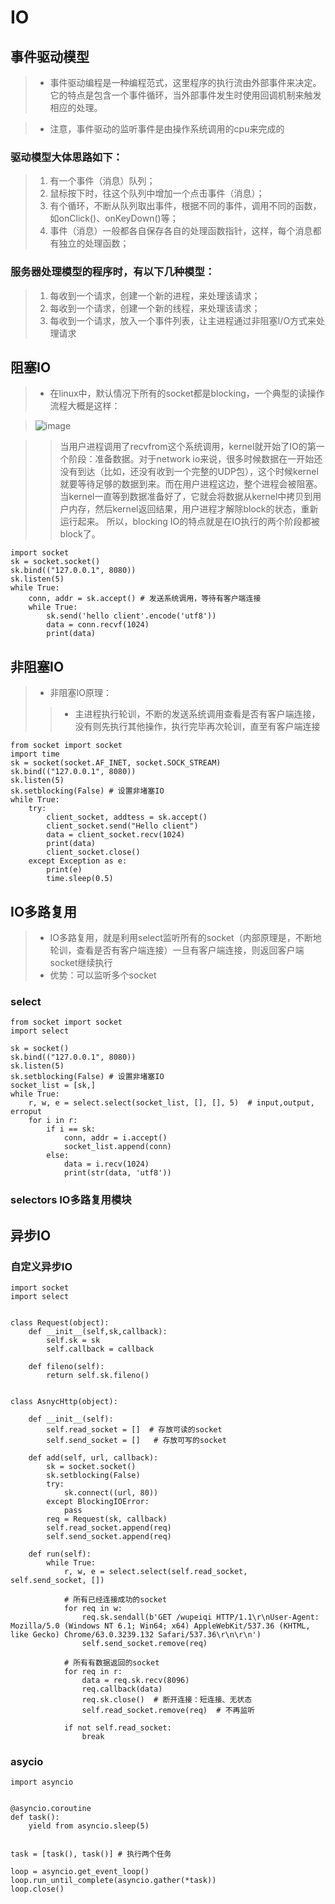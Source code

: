 # IO

## 事件驱动模型
>- 事件驱动编程是一种编程范式，这里程序的执行流由外部事件来决定。它的特点是包含一个事件循环，当外部事件发生时使用回调机制来触发相应的处理。

>- 注意，事件驱动的监听事件是由操作系统调用的cpu来完成的
### 驱动模型大体思路如下：

>1. 有一个事件（消息）队列；
>2. 鼠标按下时，往这个队列中增加一个点击事件（消息）；
>3. 有个循环，不断从队列取出事件，根据不同的事件，调用不同的函数，如onClick()、onKeyDown()等；
>4. 事件（消息）一般都各自保存各自的处理函数指针，这样，每个消息都有独立的处理函数；
### 服务器处理模型的程序时，有以下几种模型：
>1. 每收到一个请求，创建一个新的进程，来处理该请求；
>2. 每收到一个请求，创建一个新的线程，来处理该请求；
>3. 每收到一个请求，放入一个事件列表，让主进程通过非阻塞I/O方式来处理请求
## 阻塞IO
>- 在linux中，默认情况下所有的socket都是blocking，一个典型的读操作流程大概是这样：

> ![image](http://img.my.csdn.net/uploads/201007/31/0_1280550787I2K8.gif)

>> 当用户进程调用了recvfrom这个系统调用，kernel就开始了IO的第一个阶段：准备数据。对于network io来说，很多时候数据在一开始还没有到达（比如，还没有收到一个完整的UDP包），这个时候kernel就要等待足够的数据到来。而在用户进程这边，整个进程会被阻塞。当kernel一直等到数据准备好了，它就会将数据从kernel中拷贝到用户内存，然后kernel返回结果，用户进程才解除block的状态，重新运行起来。
所以，blocking IO的特点就是在IO执行的两个阶段都被block了。
```
import socket
sk = socket.socket()
sk.bind(("127.0.0.1", 8080))
sk.listen(5)
while True:
    conn, addr = sk.accept() # 发送系统调用，等待有客户端连接
    while True:
        sk.send('hello client'.encode('utf8'))
        data = conn.recvf(1024)
        print(data)
```

## 非阻塞IO
>- 非阻塞IO原理：
>>- 主进程执行轮训，不断的发送系统调用查看是否有客户端连接，没有则先执行其他操作，执行完毕再次轮训，直至有客户端连接
```
from socket import socket
import time
sk = socket(socket.AF_INET, socket.SOCK_STREAM)
sk.bind(("127.0.0.1", 8080))
sk.listen(5)
sk.setblocking(False) # 设置非堵塞IO
while True:
    try:
        client_socket, addtess = sk.accept()
        client_socket.send("Hello client")
        data = client_socket.recv(1024)
        print(data)
        client_socket.close()
    except Exception as e:
        print(e)
        time.sleep(0.5)
```
## IO多路复用
>- IO多路复用，就是利用select监听所有的socket（内部原理是，不断地轮训，查看是否有客户端连接）一旦有客户端连接，则返回客户端socket继续执行
>- 优势：可以监听多个socket
### select
```
from socket import socket
import select

sk = socket()
sk.bind(("127.0.0.1", 8080))
sk.listen(5)
sk.setblocking(False) # 设置非堵塞IO
socket_list = [sk,]
while True:
    r, w, e = select.select(socket_list, [], [], 5)  # input,output, erroput
    for i in r:
        if i == sk:
            conn, addr = i.accept()
            socket_list.append(conn)
        else:
            data = i.recv(1024)
            print(str(data, 'utf8'))
```
### selectors IO多路复用模块


## 异步IO
### 自定义异步IO
```
import socket
import select


class Request(object):
    def __init__(self,sk,callback):
        self.sk = sk
        self.callback = callback

    def fileno(self):
        return self.sk.fileno()


class AsnycHttp(object):

    def __init__(self):
        self.read_socket = []  # 存放可读的socket
        self.send_socket = []   # 存放可写的socket

    def add(self, url, callback):
        sk = socket.socket()
        sk.setblocking(False)
        try:
            sk.connect((url, 80))
        except BlockingIOError:
            pass
        req = Request(sk, callback)
        self.read_socket.append(req)
        self.send_socket.append(req)

    def run(self):
        while True:
            r, w, e = select.select(self.read_socket, self.send_socket, [])

            # 所有已经连接成功的socket
            for req in w:
                req.sk.sendall(b'GET /wupeiqi HTTP/1.1\r\nUser-Agent: Mozilla/5.0 (Windows NT 6.1; Win64; x64) AppleWebKit/537.36 (KHTML, like Gecko) Chrome/63.0.3239.132 Safari/537.36\r\n\r\n')
                self.send_socket.remove(req)

            # 所有有数据返回的socket
            for req in r:
                data = req.sk.recv(8096)
                req.callback(data)
                req.sk.close()  # 断开连接：短连接、无状态
                self.read_socket.remove(req)  # 不再监听

            if not self.read_socket:
                break
```
### asycio
```
import asyncio


@asyncio.coroutine
def task():
    yield from asyncio.sleep(5)


task = [task(), task()] # 执行两个任务

loop = asyncio.get_event_loop()
loop.run_until_complete(asyncio.gather(*task))
loop.close()
```